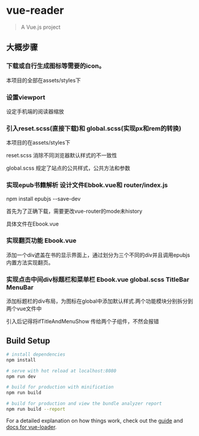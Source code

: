 # vue-reader

> A Vue.js project

## 大概步骤

### 下载或自行生成图标等需要的icon。

本项目的全部在assets/styles下

### 设置viewport

设定手机端的阅读器缩放

### 引入reset.scss(直接下载)和 global.scss(实现px和rem的转换)

本项目的在assets/styles下

reset.scss 消除不同浏览器默认样式的不一致性

global.scss 规定了站点的公共样式，公共方法和参数

### 实现epub书籍解析 设计文件Ebbok.vue和 router/index.js

npm install epubjs --save-dev

首先为了正确下载，需要更改vue-router的mode未history

具体文件在Ebook.vue

### 实现翻页功能 Ebook.vue

添加一个div遮盖在书的显示界面上，通过划分为三个不同的div并且调用epubjs内置方法实现翻页。

### 实现点击中间div标题栏和菜单栏 Ebook.vue global.scss TitleBar MenuBar

添加标题栏的div布局，为图标在global中添加默认样式.两个功能模块分别拆分到两个vue文件中

引入后记得将ifTitleAndMenuShow 传给两个子组件，不然会报错

## Build Setup

``` bash
# install dependencies
npm install

# serve with hot reload at localhost:8080
npm run dev

# build for production with minification
npm run build

# build for production and view the bundle analyzer report
npm run build --report
```

For a detailed explanation on how things work, check out the [guide](http://vuejs-templates.github.io/webpack/) and [docs for vue-loader](http://vuejs.github.io/vue-loader).
